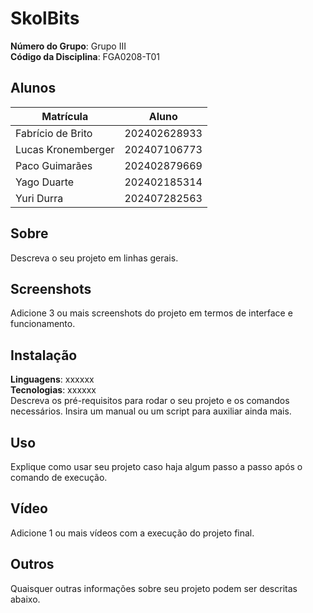 # SkolBits

**Número do Grupo**: Grupo III<br>
**Código da Disciplina**: FGA0208-T01<br>

## Alunos
|Matrícula | Aluno |
| -- | -- |
| Fabrício de Brito  |  202402628933 |
| Lucas Kronemberger  |  202407106773 |
| Paco Guimarães  |  202402879669 |
| Yago Duarte  |  202402185314 |
| Yuri Durra  |  202407282563 |

## Sobre 
Descreva o seu projeto em linhas gerais. 

## Screenshots
Adicione 3 ou mais screenshots do projeto em termos de interface e funcionamento.

## Instalação 
**Linguagens**: xxxxxx<br>
**Tecnologias**: xxxxxx<br>
Descreva os pré-requisitos para rodar o seu projeto e os comandos necessários.
Insira um manual ou um script para auxiliar ainda mais.

## Uso 
Explique como usar seu projeto caso haja algum passo a passo após o comando de execução.

## Vídeo
Adicione 1 ou mais vídeos com a execução do projeto final.

## Outros 
Quaisquer outras informações sobre seu projeto podem ser descritas abaixo.

